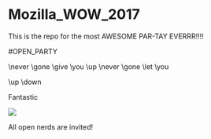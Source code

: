 # Mozilla_WOW_2017
This is the repo for the most AWESOME PAR-TAY EVERRR!!!!

\#OPEN_PARTY

\never
\gone
\give
\you
\up
\never
\gone
\let
\you

\up
\down

Fantastic

![](https://media.giphy.com/media/LXONhtCmN32YU/giphy.gif)


All open nerds are invited!


